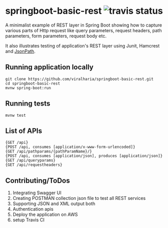 # springboot-basic-rest	![travis status](https://travis-ci.org/viralharia/springboot-basic-rest.svg?branch=master)	
A minimalist example of REST layer in Spring Boot showing how to capture various parts of Http request like query parameters, 
request headers, path parameters, form parameters, request body etc.
		
It also illustrates testing of application's REST layer using Junit, Hamcrest and [JsonPath](https://github.com/json-path/JsonPath).
		
## Running application locally
```
git clone https://github.com/viralharia/springboot-basic-rest.git
cd springboot-basic-rest
mvnw spring-boot:run
```
		
## Running tests
```
mvnw test
```

## List of APIs
```
{GET /api}
{POST /api, consumes [application/x-www-form-urlencoded]}
{GET /api/pathparams/{pathParamName}/}
{POST /api, consumes [application/json], produces [application/json]}
{GET /api/queryparams}
{GET /api/requestheaders}
```

## Contributing/ToDos
1. Integrating Swagger UI
2. Creating POSTMAN collection json file to test all REST services
3. Supporting JSON and XML output both
4. Authentication apis
5. Deploy the application on AWS
6. setup Travis CI
